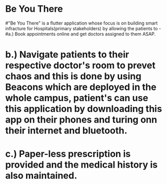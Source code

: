 # Be You There
#"Be You There" is a flutter application whose focus is on building smart infracture for Hospitals(primary stakeholders) by allowing the patients to -
#a.) Book appointments online and get doctors assigned to them ASAP.
# b.) Navigate patients to their respective doctor's room to prevet chaos and this is done by using Beacons which are deployed in the whole campus, patient's can use this application by downloading this app on their phones and turing onn their internet and bluetooth.
# c.) Paper-less prescription is provided and the medical history is also maintained. 
